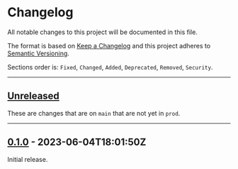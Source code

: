 # Changelog

All notable changes to this project will be documented in this file.

The format is based on [Keep a Changelog] and this project adheres to [Semantic Versioning].

Sections order is: `Fixed`, `Changed`, `Added`, `Deprecated`, `Removed`, `Security`.

[keep a changelog]: http://keepachangelog.com/en/1.0.0/
[semantic versioning]: http://semver.org/spec/v2.0.0.html

---

## [Unreleased]

[unreleased]: https://github.com/metaist/visual-schedule/compare/prod...main

These are changes that are on `main` that are not yet in `prod`.

---

[0.1.0]: https://github.com/metaist/visual-schedule/commits/0.1.0

## [0.1.0] - 2023-06-04T18:01:50Z

Initial release.
